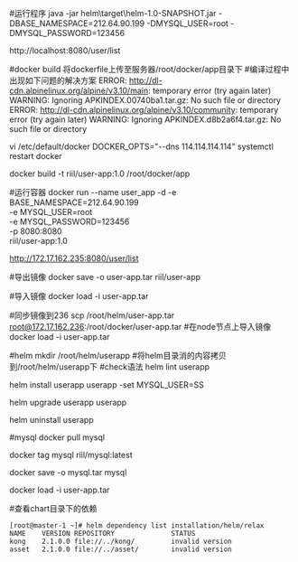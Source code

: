 #运行程序
java -jar helm\target\helm-1.0-SNAPSHOT.jar -DBASE_NAMESPACE=212.64.90.199 -DMYSQL_USER=root -DMYSQL_PASSWORD=123456

http://localhost:8080/user/list

#docker build
将dockerfile上传至服务器/root/docker/app目录下
#编译过程中出现如下问题的解决方案
ERROR: http://dl-cdn.alpinelinux.org/alpine/v3.10/main: temporary error (try again later)
WARNING: Ignoring APKINDEX.00740ba1.tar.gz: No such file or directory
ERROR: http://dl-cdn.alpinelinux.org/alpine/v3.10/community: temporary error (try again later)
WARNING: Ignoring APKINDEX.d8b2a6f4.tar.gz: No such file or directory

vi /etc/default/docker
DOCKER_OPTS="--dns 114.114.114.114"
systemctl restart docker

docker build -t riil/user-app:1.0 /root/docker/app

#运行容器
docker run --name user_app -d -e BASE_NAMESPACE=212.64.90.199 \
 -e MYSQL_USER=root \
 -e MYSQL_PASSWORD=123456 \
 -p 8080:8080 \
 riil/user-app:1.0
 
http://172.17.162.235:8080/user/list

#导出镜像
docker save -o user-app.tar riil/user-app

#导入镜像
docker load -i user-app.tar

#同步镜像到236
scp /root/helm/user-app.tar root@172.17.162.236:/root/docker/user-app.tar
#在node节点上导入镜像
docker load -i user-app.tar

#helm
mkdir /root/helm/userapp
#将helm目录消的内容拷贝到/root/helm/userapp下
#check语法
helm lint userapp

helm install userapp userapp -set MYSQL_USER=SS

helm upgrade userapp userapp

helm uninstall userapp

#mysql
docker pull mysql

docker tag mysql riil/mysql:latest

docker save -o mysql.tar mysql

docker load -i user-app.tar

#查看chart目录下的依赖
```
[root@master-1 ~]# helm dependency list installation/helm/relax
NAME    VERSION REPOSITORY              STATUS         
kong    2.1.0.0 file://../kong/         invalid version
asset   2.1.0.0 file://../asset/        invalid version
```

